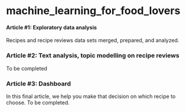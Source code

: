 # machine_learning_for_food_lovers

#### Article #1: Exploratory data analysis
Recipes and recipe reviews data sets merged, prepared, and analyzed. 

### Article #2: Text analysis, topic modelling on recipe reviews
To be completed 

### Article #3: Dashboard
In this final article, we help you make that decision on which recipe to choose. To be completed.
